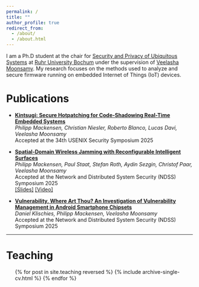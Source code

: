 ```yaml
---
permalink: /
title: ""
author_profile: true
redirect_from: 
  - /about/
  - /about.html
---
```


I am a Ph.D student at the chair for [Security and Privacy of Ubiquitous Systems](https://informatik.rub.de/ubisys/) at [Ruhr University Bochum](https://www.ruhr-uni-bochum.de/en) under the supervision of [Veelasha Moonsamy](https://veelasha.org/). My research focuses on the methods used to analyze and secure  firmware running on embedded Internet of Things (IoT) devices.

# Publications

* **[Kintsugi: Secure Hotpatching for Code-Shadowing Real-Time Embedded Systems](https://www.usenix.org/system/files/usenixsecurity25-mackensen.pdf)**<br>
  *Philipp Mackensen, Christian Niesler, Roberto Blanco, Lucas Davi, Veelasha Moonsamy*<br>
  Accepted at the 34th USENIX Security Symposium 2025

* **[Spatial-Domain Wireless Jamming with Reconfigurable Intelligent Surfaces](https://www.ndss-symposium.org/wp-content/uploads/2025-440-paper.pdf)**<br>
  *Philipp Mackensen, Paul Staat, Stefan Roth, Aydin Sezgin, Christof Paar, Veelasha Moonsamy*<br>
  Accepted at the Network and Distributed System Security (NDSS) Symposium 2025<br>
  [\[Slides\]](https://www.ndss-symposium.org/wp-content/uploads/3B-f0440-mackensen.pdf) [\[Video\]](https://www.youtube.com/watch?v=AgWX4uXTRvA&feature=youtu.be)

* **[Vulnerability, Where Art Thou? An Investigation of Vulnerability Management in Android Smartphone Chipsets](https://www.ndss-symposium.org/wp-content/uploads/2025-1161-paper.pdf)**<br>
  *Daniel Klischies, Philipp Mackensen, Veelasha Moonsamy*<br>
  Accepted at the Network and Distributed System Security (NDSS) Symposium 2025

---

# Teaching

  <ul>{% for post in site.teaching reversed %}
    {% include archive-single-cv.html %}
  {% endfor %}</ul>
  